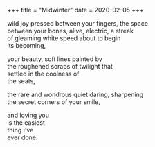 +++
title = "Midwinter"
date = 2020-02-05
+++

wild joy pressed between your fingers, the space <br/>
between your bones, alive, electric, a streak <br/>
of gleaming white speed about to begin <br/>
its becoming, <br/>

your beauty, soft lines painted by <br/>
the roughened scraps of twilight that <br/>
settled in the coolness of <br/>
the seats, <br/>

the rare and wondrous quiet daring, sharpening <br/>
the secret corners of your smile, <br/>

and loving you <br/>
is the easiest <br/>
thing i've <br/>
ever done. <br/>
